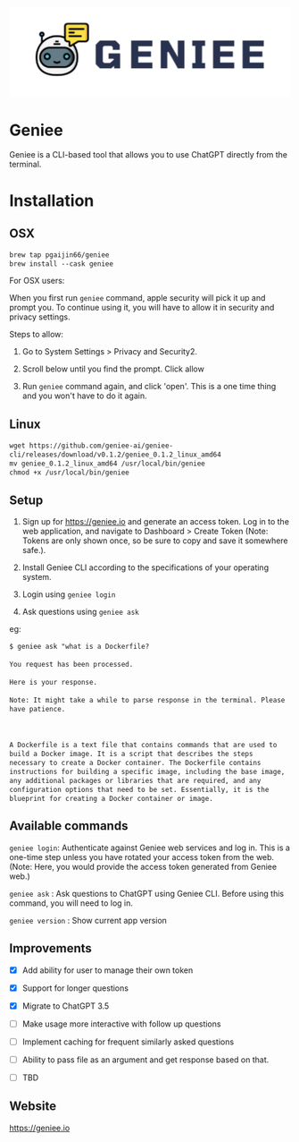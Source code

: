 ![geniee](assets/geniee.png)


# Geniee

Geniee is a CLI-based tool that allows you to use ChatGPT directly from the terminal.

# Installation

## OSX 

```shell
brew tap pgaijin66/geniee
brew install --cask geniee
```

For OSX users:

When you first run `geniee` command, apple security will pick it up and prompt you. To continue using it, you will have to allow it in security and privacy settings.

Steps to allow:

1. Go to System Settings > Privacy and Security2. 

2. Scroll below until you find the prompt. Click allow

3. Run `geniee` command again, and click 'open'. This is a one time thing and you won't have to do it again.

## Linux

```shell
wget https://github.com/geniee-ai/geniee-cli/releases/download/v0.1.2/geniee_0.1.2_linux_amd64
mv geniee_0.1.2_linux_amd64 /usr/local/bin/geniee
chmod +x /usr/local/bin/geniee
```

## Setup

1. Sign up for https://geniee.io and generate an access token. Log in to the web application, and navigate to Dashboard > Create Token (Note: Tokens are only shown once, so be sure to copy and save it somewhere safe.).

2. Install Geniee CLI according to the specifications of your operating system.

3. Login using `geniee login`

4. Ask questions using `geniee ask`

eg:
```shell
$ geniee ask "what is a Dockerfile?

You request has been processed.

Here is your response.

Note: It might take a while to parse response in the terminal. Please have patience.



A Dockerfile is a text file that contains commands that are used to build a Docker image. It is a script that describes the steps necessary to create a Docker container. The Dockerfile contains instructions for building a specific image, including the base image, any additional packages or libraries that are required, and any configuration options that need to be set. Essentially, it is the blueprint for creating a Docker container or image.

```


## Available commands


`geniee login`: Authenticate against Geniee web services and log in. This is a one-time step unless you have rotated your access token from the web. (Note: Here, you would provide the access token generated from Geniee web.)

`geniee ask` : Ask questions to ChatGPT using Geniee CLI. Before using this command, you will need to log in.

`geniee version` : Show current app version 

## Improvements

- [x] Add ability for user to manage their own token

- [x] Support for longer questions

- [x] Migrate to ChatGPT 3.5

- [ ] Make usage more interactive with follow up questions

- [ ] Implement caching for frequent similarly asked questions

- [ ] Ability to pass file as an argument and get response based on that.

- [ ] TBD


## Website

https://geniee.io



